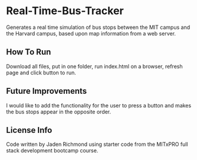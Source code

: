 # Real-Time-Bus-Tracker
Generates a real time simulation of bus stops between the MIT campus and the Harvard campus, based upon map information from a web server.
## How To Run
Download all files, put in one folder, run index.html on a browser, refresh page and click button to run.
## Future Improvements
I would like to add the functionality for the user to press a button and makes the bus stops appear in the opposite order.
## License Info
Code written by Jaden Richmond using starter code from the MITxPRO full stack development bootcamp course.
